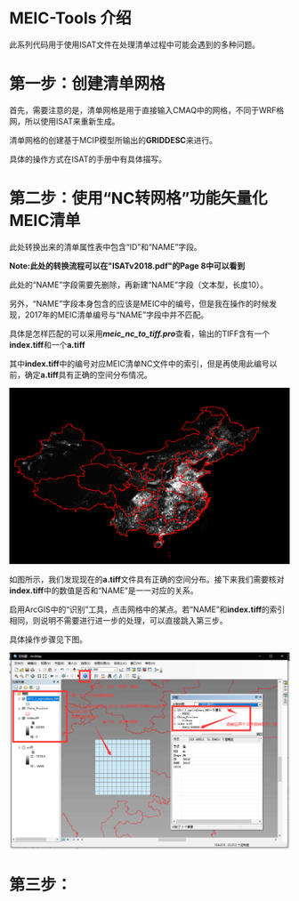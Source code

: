 # MEIC-Tools 介绍

此系列代码用于使用ISAT文件在处理清单过程中可能会遇到的多种问题。

# 第一步：创建清单网格

首先，需要注意的是，清单网格是用于直接输入CMAQ中的网格，不同于WRF格网，所以使用ISAT来重新生成。

清单网格的创建基于MCIP模型所输出的**GRIDDESC**来进行。

具体的操作方式在ISAT的手册中有具体描写。

# 第二步：使用“NC转网格”功能矢量化MEIC清单

此处转换出来的清单属性表中包含“ID”和“NAME”字段。

**Note:此处的转换流程可以在"ISATv2018.pdf"的Page 8中可以看到**

此处的“NAME”字段需要先删除，再新建“NAME”字段（文本型，长度10）。

另外，“NAME”字段本身包含的应该是MEIC中的编号，但是我在操作的时候发现，2017年的MEIC清单编号与“NAME”字段中并不匹配。

具体是怎样匹配的可以采用***meic_nc_to_tiff.pro***查看，输出的TIFF含有一个**index.tiff**和一个**a.tiff**

其中**index.tiff**中的编号对应MEIC清单NC文件中的索引，但是再使用此编号以前，确定**a.tiff**具有正确的空间分布情况。

![image](https://github.com/cuitwhf/meic_tools/blob/MEICT-2.0/png/agriculture_NH3_value.png)

如图所示，我们发现现在的**a.tiff**文件具有正确的空间分布。接下来我们需要核对**index.tiff**中的数值是否和“NAME”是一一对应的关系。

启用ArcGIS中的“识别”工具，点击网格中的某点。若“NAME”和**index.tiff**的索引相同，则说明不需要进行进一步的处理，可以直接跳入第三步。

具体操作步骤见下图。

![image](https://github.com/cuitwhf/meic_tools/blob/MEICT-2.0/png/grid_judge.png)


# 第三步：
